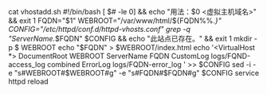 cat vhostadd.sh
#!/bin/bash
[ $# -le 0] && echo "用法：$0 <虚拟主机域名>" && exit 1
FQDN="$1"
WEBROOT="/var/www/html/${FQDN%%.*}"
CONFIG="/etc/httpd/conf.d/httpd-vhosts.conf"
grep -q "ServerName.*$FQDN" $CONFIG && echo "此站点已存在。" && exit 1
mkdir -p $ WEBROOT
echo "$FQDN" > $WEBROOT/index.html
echo '<VirtualHost *>
        DocumentRoot WEBROOT
        ServerName FQDN
        CustomLog logs/FQND-access_log combined
        ErrorLog logs/FQDN-error_log
</VirtualHost>' >> $CONFIG
sed -i -e "s#WEBROOT#$WEBROOT#g" -e "s#FQDN#$FQDN#g" $CONFIG
service httpd reload
